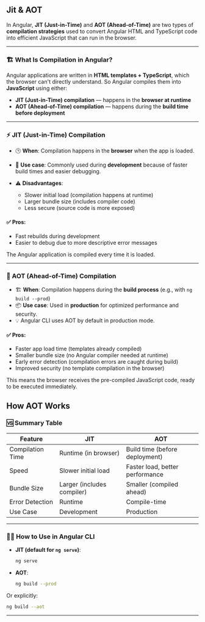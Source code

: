 ## Jit & AOT

In Angular, **JIT (Just-in-Time)** and **AOT (Ahead-of-Time)** are two types of **compilation strategies** used to convert Angular HTML and TypeScript code into efficient JavaScript that can run in the browser.

---

### 🏗️ What Is Compilation in Angular?

Angular applications are written in **HTML templates + TypeScript**, which the browser can't directly understand. So Angular compiles them into **JavaScript** using either:

* **JIT (Just-in-Time) compilation** — happens in the **browser at runtime**
* **AOT (Ahead-of-Time) compilation** — happens during the **build time before deployment**

---

### ⚡ JIT (Just-in-Time) Compilation

* 🕒 **When**: Compilation happens in the **browser** when the app is loaded.
* 🔧 **Use case**: Commonly used during **development** because of faster build times and easier debugging.
* ⚠️ **Disadvantages**:

  * Slower initial load (compilation happens at runtime)
  * Larger bundle size (includes compiler code)
  * Less secure (source code is more exposed)

#### ✅ Pros:

* Fast rebuilds during development
* Easier to debug due to more descriptive error messages

The Angular application is compiled every time it is loaded.

---

### 🚀 AOT (Ahead-of-Time) Compilation

* 🏗️ **When**: Compilation happens during the **build process** (e.g., with `ng build --prod`)
* 📦 **Use case**: Used in **production** for optimized performance and security.
* 💡 Angular CLI uses AOT by default in production mode.

#### ✅ Pros:

* Faster app load time (templates already compiled)
* Smaller bundle size (no Angular compiler needed at runtime)
* Early error detection (compilation errors are caught during build)
* Improved security (no template compilation in the browser)

This means the browser receives the pre-compiled JavaScript code, ready to be executed immediately.

How AOT Works
---

### 🆚 Summary Table

| Feature          | JIT                        | AOT                             |
| ---------------- | -------------------------- | ------------------------------- |
| Compilation Time | Runtime (in browser)       | Build time (before deployment)  |
| Speed            | Slower initial load        | Faster load, better performance |
| Bundle Size      | Larger (includes compiler) | Smaller (compiled ahead)        |
| Error Detection  | Runtime                    | Compile-time                    |
| Use Case         | Development                | Production                      |

---

### 👨‍💻 How to Use in Angular CLI

* **JIT (default for `ng serve`)**:

  ```bash
  ng serve
  ```

* **AOT**:

  ```bash
  ng build --prod
  ```

Or explicitly:

```bash
ng build --aot
```

---

